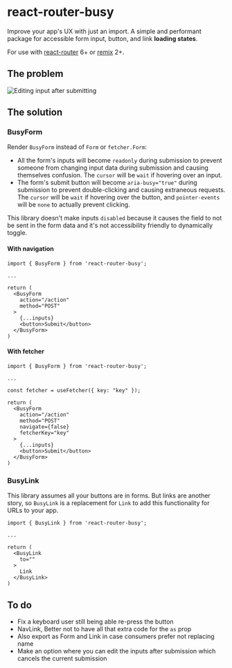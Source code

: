 # react-router-busy

Improve your app's UX with just an import. A simple and performant package for accessible form input, button, and link **loading states**.

For use with [react-router](https://github.com/remix-run/react-router) 6+ or [remix](https://github.com/remix-run/react-router) 2+.

## The problem

![Editing input after submitting](https://github.com/user-attachments/assets/cc6f5a95-c2c8-4877-82ce-7dee317e063e)

## The solution

### BusyForm

Render `BusyForm` instead of `Form` or `fetcher.Form`:
* All the form's inputs will become `readonly` during submission to prevent someone from changing input data during submission and causing themselves confusion. The `cursor` will be `wait` if hovering over an input.
* The form's submit button will become `aria-busy="true"` during submission to prevent double-clicking and causing extraneous requests. The `cursor` will be `wait` if hovering over the button, and `pointer-events` will be `none` to actually prevent clicking.

This library doesn't make inputs `disabled` because it causes the field to not be sent in the form data and it's not accessibility friendly to dynamically toggle.

#### With navigation

```tsx
import { BusyForm } from 'react-router-busy';

...

return (
  <BusyForm
    action="/action"
    method="POST"
  >
    {...inputs}
    <button>Submit</button>
  </BusyForm>
)
```

#### With fetcher

```tsx
import { BusyForm } from 'react-router-busy';

...

const fetcher = useFetcher({ key: "key" });

return (
  <BusyForm
    action="/action"
    method="POST"
    navigate={false}
    fetcherKey="key"
  >
    {...inputs}
    <button>Submit</button>
  </BusyForm>
)
```

### BusyLink

This library assumes all your buttons are in forms. But links are another story, so `BusyLink` is a replacement for `Link` to add this functionality for URLs to your app.

```tsx
import { BusyLink } from 'react-router-busy';

...

return (
  <BusyLink
    to=""
  >
    Link
  </BusyLink>
)
```

## To do

- Fix a keyboard user still being able re-press the button
- NavLink, Better not to have all that extra code for the `as` prop
- Also export as Form and Link in case consumers prefer not replacing name
- Make an option where you can edit the inputs after submission which cancels the current submission